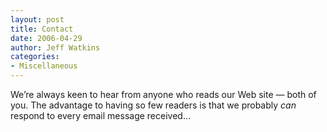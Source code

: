 ```yaml
---
layout: post
title: Contact
date: 2006-04-29
author: Jeff Watkins
categories:
- Miscellaneous
---
```


We&rsquo;re always keen to hear from anyone who reads our Web site &mdash; both of you. The advantage to having so few readers is that we probably *can* respond to every email message received&hellip;
